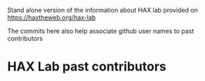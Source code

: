 Stand alone version of the information about HAX lab provided on https://haxtheweb.org/hax-lab

The commits here also help associate github user names to past contributors

# HAX Lab past contributors
